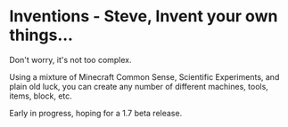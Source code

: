 Inventions - Steve, Invent your own things...
==========

Don't worry, it's not too complex. 

Using a mixture of Minecraft Common Sense, Scientific Experiments, 
and plain old luck, you can create any number of different machines, tools, items, block, etc.

Early in progress, hoping for a 1.7 beta release.

